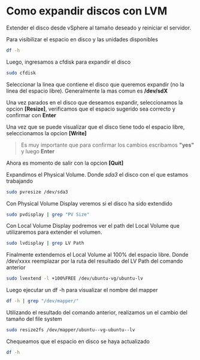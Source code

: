 # Como expandir discos con LVM

Extender el disco desde vSphere al tamaño deseado y reiniciar el servidor.

Para visibilizar el espacio en disco y las unidades disponibles

```bash
df -h
```

Luego, ingresamos a cfdisk para expandir el disco

```bash
sudo cfdisk
```

Seleccionar la linea que contiene el disco que queremos expandir (no la linea del espacio libre). Generalmente la mas comun es **/dev/sdX**

Una vez parados en el disco que deseamos expandir, seleccionamos la opcion **[Resize]**, verificamos que el espacio sugerido sea correcto y confirmar con **Enter**

Una vez que se puede visualizar que el disco tiene todo el espacio libre, seleccionamos la opcion **[Write]**

> Es muy importante que para confirmar los cambios escribamos **"yes"** y luego **Enter**

Ahora es momento de salir con la opcion **[Quit]**

Expandimos el Physical Volume. Donde *sda3* el disco con el que estamos trabajando

```bash
sudo pvresize /dev/sda3 
```

Con Physical Volume Display veremos si el disco ha sido extendido

```bash
sudo pvdisplay | grep "PV Size"
```

Con Local Volume Display podremos ver el path del Local Volume que utilizaremos para extender el volumen.

```bash
sudo lvdisplay | grep LV Path
```
Finalmente extendemos el Local Volume al 100% del espacio libre. Donde /dev/xxxx reemplazar por la ruta del resultado del LV Path del comando anterior

```bash
sudo lvextend -l +100%FREE /dev/ubuntu-vg/ubuntu-lv 
```
Luego ejecutar un df -h para visualizar el nombre del mapper
```bash
df -h | grep "/dev/mapper/"
```

Utilizando el resultado del comando anterior, realizamos un el cambio del tamaño del file system
```bash
sudo resize2fs /dev/mapper/ubuntu--vg-ubuntu--lv
```

Chequeamos que el espacio en disco se haya actualizado
```bash
df -h
```